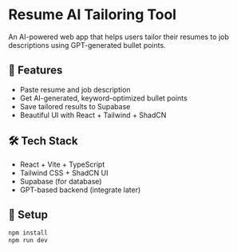 # Resume AI Tailoring Tool

An AI-powered web app that helps users tailor their resumes to job descriptions using GPT-generated bullet points.

## 🚀 Features
- Paste resume and job description
- Get AI-generated, keyword-optimized bullet points
- Save tailored results to Supabase
- Beautiful UI with React + Tailwind + ShadCN

## 🛠️ Tech Stack
- React + Vite + TypeScript
- Tailwind CSS + ShadCN UI
- Supabase (for database)
- GPT-based backend (integrate later)

## 🔧 Setup
```bash
npm install
npm run dev

